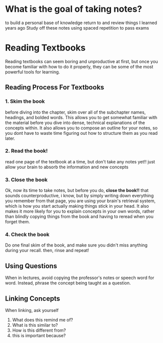 # What is the goal of taking notes?

 to build a personal base of knowledge 
return to and review things I learned years ago
Study off these notes using spaced repetition to pass exams

# Reading Textbooks
Reading textbooks can seem boring and unproductive at first, but once you become familiar with how to do it properly, they can be some of the most powerful tools for learning. 

## Reading Process For Textbooks
### 1. Skim the book
before diving into the chapter, skim over all of the subchapter names, headings, and bolded words. This allows you to get somewhat familiar with the material before you dive into dense, technical explanations of the concepts within. It also allows you to compose an outline for your notes, so you dont have to waste time figuring out how to structure them as you read later.

### 2. Read the book! 
read one page of the textbook at a time, but don't take any notes yet!! just allow your brain to absorb the information and new concepts

### 3. Close the book
Ok, now its time to take notes, but before you do, **close the book!!** that sounds counterproductive, i know, but by simply writing down everything you remember from that page, you are using your brain's retrieval system, which is how you start actually making things stick in your head. It also makes it more likely for you to explain concepts in your own words, rather than blindly copying things from the book and having to reread when you forget them. 

### 4. Check the book
Do one final skim of the book, and make sure you didn't miss anything during your recall. then, rinse and repeat!

## Using Questions
When in lectures, avoid copying the professor's notes or speech word for word. Instead, phrase the concept being taught as a question. 


## Linking Concepts
When linking, ask yourself

1. What does this remind me of?
2. What is this similar to?
3. How is this different from?
4. this is important because?